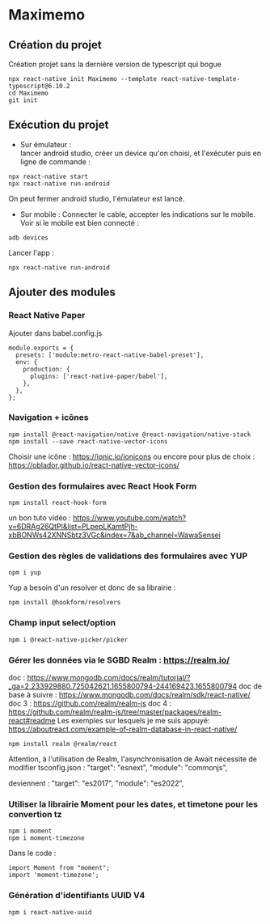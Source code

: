 # Maximemo  

## Création du projet 

Création projet sans la dernière version de typescript qui bogue  
```
npx react-native init Maximemo --template react-native-template-typescript@6.10.2
cd Maximemo
git init
```

## Exécution du projet 

- Sur émulateur :  
lancer android studio, créer un device qu'on choisi, et l'exécuter puis en ligne de commande :
```
npx react-native start
npx react-native run-android
```
On peut fermer android studio, l'émulateur est lancé.

- Sur mobile :
Connecter le cable, accepter les indications sur le mobile. Voir si le mobile est bien connecté :
```
adb devices
```
Lancer l'app :
```
npx react-native run-android
```

## Ajouter des modules

### React Native Paper

Ajouter dans babel.config.js  
```
module.exports = {
  presets: ['module:metro-react-native-babel-preset'],
  env: {
    production: {
      plugins: ['react-native-paper/babel'],
    },
  },
};
```

### Navigation + icônes

```
npm install @react-navigation/native @react-navigation/native-stack
npm install --save react-native-vector-icons
```
Choisir une icône : https://ionic.io/ionicons ou encore pour plus de choix : https://oblador.github.io/react-native-vector-icons/

### Gestion des formulaires avec React Hook Form
```
npm install react-hook-form
```
un bon tuto vidéo : https://www.youtube.com/watch?v=6DRAg26QtPI&list=PLpepLKamtPjh-xbBONWs42XNNSbtz3VGc&index=7&ab_channel=WawaSensei

### Gestion des règles de validations des formulaires avec YUP
```
npm i yup
```
Yup a besoin d'un resolver et donc de sa librairie :
```
npm install @hookform/resolvers
```

### Champ input select/option
```
npm i @react-native-picker/picker
```

### Gérer les données via le SGBD Realm : https://realm.io/  
doc : https://www.mongodb.com/docs/realm/tutorial/?_ga=2.233929880.725042621.1655800794-244169423.1655800794
doc de base à suivre : https://www.mongodb.com/docs/realm/sdk/react-native/
doc 3 : https://github.com/realm/realm-js
doc 4 : https://github.com/realm/realm-js/tree/master/packages/realm-react#readme
Les exemples sur lesquels je me suis appuyé: https://aboutreact.com/example-of-realm-database-in-react-native/
```
npm install realm @realm/react
```

Attention, à l'utilisation de Realm, l'asynchronisation de Await nécessite de modifier tsconfig.json :
"target": "esnext",
"module": "commonjs",

deviennent :
"target": "es2017",
"module": "es2022",

### Utiliser la librairie Moment pour les dates, et timetone pour les convertion tz
```
npm i moment
npm i moment-timezone
```
Dans le code :
```
import Moment from "moment";
import 'moment-timezone';
```

### Génération d'identifiants UUID V4
```
npm i react-native-uuid
```
